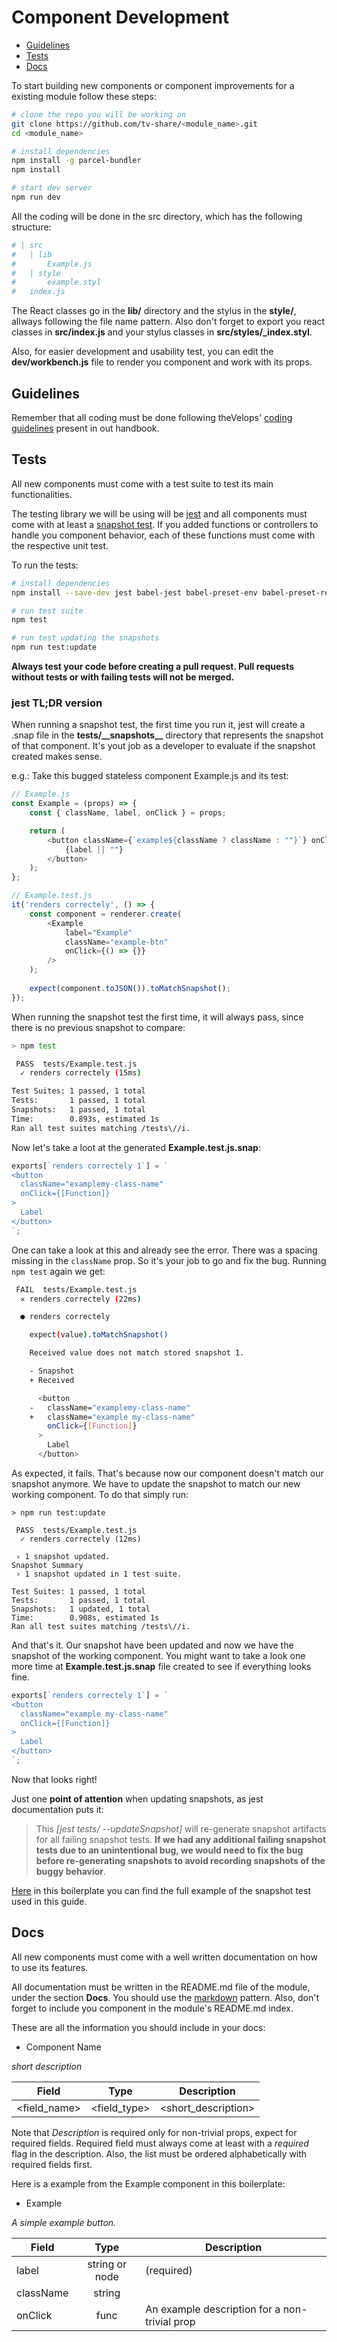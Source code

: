 # Component Development

* [Guidelines](#guidelines)
* [Tests](#tests)
* [Docs](#docs)

To start building new components or component improvements for a existing module follow these steps:

```bash
# clone the repo you will be working on
git clone https://github.com/tv-share/<module_name>.git
cd <module_name>

# install dependencies
npm install -g parcel-bundler
npm install

# start dev server
npm run dev
```

All the coding will be done in the src directory, which has the following structure:

```bash
# | src
#   | lib
#       Example.js
#   | style
#       example.styl
#   index.js
```
The React classes go in the **lib/** directory and the stylus in the **style/**, allways following the file name pattern. Also don't forget to export you react classes in **src/index.js** and your stylus classes in **src/styles/_index.styl**.

Also, for  easier development and usability test, you can edit the **dev/workbench.js** file to render you component and work with its props.

## Guidelines
Remember that all coding must be done following theVelops' [coding guidelines]() present in out handbook.

## Tests
All new components must come with a test suite to test its main functionalities.

The testing library we will be using will be [jest](https://facebook.github.io/jest/) and all components must come with at least a [snapshot test](https://facebook.github.io/jest/docs/en/snapshot-testing.html). If you added functions or controllers to handle you component behavior, each of these functions 
must come with the respective unit test.

To run the tests:

```bash
# install dependencies
npm install --save-dev jest babel-jest babel-preset-env babel-preset-react react-test-renderer

# run test suite
npm test

# run test updating the snapshots
npm run test:update
```

**Always test your code before creating a pull request. Pull requests without tests or with failing tests will not be merged.**

### jest TL;DR version
When running a snapshot test, the first time you run it, jest will create a .snap file in the **tests/\_\_snapshots\_\_** directory that represents the snapshot of that component. It's yout job as a developer to evaluate if the snapshot created makes sense. 

e.g.: Take this bugged stateless component Example.js and its test:
```javascript
// Example.js
const Example = (props) => {
	const { className, label, onClick } = props;

	return (
		<button className={`example${className ? className : ""}`} onClick={onClick}>
			{label || ""}
		</button>
	);
};

// Example.test.js
it('renders correctely', () => {
    const component = renderer.create(
        <Example
            label="Example"
            className="example-btn"
            onClick={() => {}}
        />
    );
    
    expect(component.toJSON()).toMatchSnapshot();
});
```
When running the snapshot test the first time, it will always pass, since there is no previous snapshot to compare:
```bash
> npm test

 PASS  tests/Example.test.js
  ✓ renders correctely (15ms)

Test Suites: 1 passed, 1 total
Tests:       1 passed, 1 total
Snapshots:   1 passed, 1 total
Time:        0.893s, estimated 1s
Ran all test suites matching /tests\//i.
```
Now let's take a loot at the generated **Example.test.js.snap**:
```javascript
exports[`renders correctely 1`] = `
<button
  className="examplemy-class-name"
  onClick={[Function]}
>
  Label
</button>
`;
```
One can take a look at this and already see the error. There was a spacing missing in the `className` prop. So it's your job to go and fix the bug. Running `npm test` again we get:
```bash
 FAIL  tests/Example.test.js
  ✕ renders correctely (22ms)

  ● renders correctely

    expect(value).toMatchSnapshot()

    Received value does not match stored snapshot 1.

    - Snapshot
    + Received

      <button
    -   className="examplemy-class-name"
    +   className="example my-class-name"
        onClick={[Function]}
      >
        Label
      </button>
```
As expected, it fails. That's because now our component doesn't match our snapshot anymore. We have to update the snapshot to match our new working component. To do that simply run:

```
> npm run test:update

 PASS  tests/Example.test.js
  ✓ renders correctely (12ms)

 › 1 snapshot updated.
Snapshot Summary
 › 1 snapshot updated in 1 test suite.

Test Suites: 1 passed, 1 total
Tests:       1 passed, 1 total
Snapshots:   1 updated, 1 total
Time:        0.908s, estimated 1s
Ran all test suites matching /tests\//i.
```
And that's it. Our snapshot have been updated and now we have the snapshot of the working component. You might want to take a look one more time at **Example.test.js.snap** file created to see if everything looks fine.
```javascript
exports[`renders correctely 1`] = `
<button
  className="example my-class-name"
  onClick={[Function]}
>
  Label
</button>
`;
```
Now that looks right!

Just one **point of attention** when updating snapshots, as jest documentation puts it:
>This _[jest tests/ --updateSnapshot]_ will re-generate snapshot artifacts for all failing snapshot tests. **If we had any additional failing snapshot tests due to an unintentional bug, we would need to fix the bug before re-generating snapshots to avoid recording snapshots of the buggy behavior**.


[Here](./tests/) in this boilerplate you can find the full example of the snapshot test used in this guide.

## Docs
All new components must come with a well written documentation on how to use its features.

All documentation must be written in the README.md file of the module, under the section **Docs**. You should use the [markdown](https://github.com/adam-p/markdown-here/wiki/Markdown-Cheatsheet) pattern. Also, don't forget to include you component in the module's README.md index.

These are all the information you should include in your docs:


- Component Name

_short description_

**Field** | **Type** | **Description**
--- | :---: | ---
<field_name> | <field_type> | <short_description>

Note that _Description_ is required only for non-trivial props, expect for required fields. Required field must always come at least with a _required_ flag in the description. Also, the list must be ordered alphabetically with required fields first.

Here is a example from the Example component in this boilerplate:

- Example

_A simple example button._

**Field** | **Type** | **Description**
--- | :---: | ---
label | string or node | (required)
className | string | 
onClick | func | An example description for a non-trivial prop
